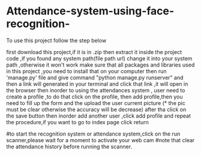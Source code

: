 # Attendance-system-using-face-recognition-

To use this project follow the step below

first download this project,if it is in .zip then extract it
inside the project code ,if you found any system path(file path url) change it into your system path ,otherwise it won't work
make sure that all packages and libraries used in this project ,you need to install that on your computer 
then run 'manage.py' file and give command "python manage.py runserver" and then a link will generated in your terminal and click that link ,it will open in the browser 
then inorder to using the attendances system , user need to create a profile ,to do that
click on the profile, then add profile,then you need to fill up the form and the upload the user current picture (* the pic must be clear otherwise the accuracy will be decrease)
after tha click on the save button
then inorder add another user ,click add profile and repeat the procedure,if you want to go to index page click return 

#to start the recognition system or attendance system,click on the run scanner,please wait for a moment to activate your web cam
#note that clear the attendance history before running the scanner.



